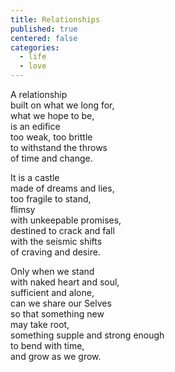 ```yaml
---
title: Relationships
published: true
centered: false
categories:
  - life
  - love
---
```


A relationship  
built on what we long for,  
what we hope to be,  
is an edifice  
too weak, too brittle  
to withstand the throws  
of time and change.

It is a castle  
made of dreams and lies,  
too fragile to stand,  
flimsy  
with unkeepable promises,  
destined to crack and fall  
with the seismic shifts  
of craving and desire.

Only when we stand  
with naked heart and soul,  
sufficient and alone,  
can we share our Selves  
so that something new  
may take root,  
something supple 
and strong enough  
to bend with time,  
and grow as we grow.

